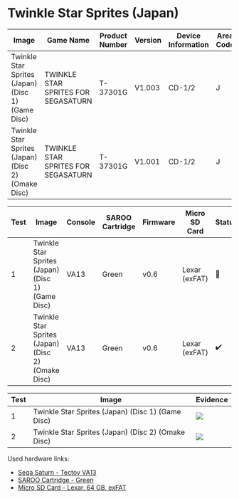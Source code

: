 # Twinkle Star Sprites (Japan)

| Image                                              | Game Name                           | Product Number | Version | Device Information | Area Code | Peripheral Code |
| -------------------------------------------------- | ----------------------------------- | -------------- | ------- | ------------------ | --------- | --------------- |
| Twinkle Star Sprites (Japan) (Disc 1) (Game Disc)  | TWINKLE STAR SPRITES FOR SEGASATURN | T-37301G       | V1.003  | CD-1/2             | J         | J               |
| Twinkle Star Sprites (Japan) (Disc 2) (Omake Disc) | TWINKLE STAR SPRITES FOR SEGASATURN | T-37301G       | V1.001  | CD-1/2             | J         | J               |

| Test | Image                                              | Console | SAROO Cartridge | Firmware | Micro SD Card | Status             | Time Played |
| ---- | -------------------------------------------------- | ------- | --------------- | -------- | ------------- | ------------------ | ----------- |
| 1    | Twinkle Star Sprites (Japan) (Disc 1) (Game Disc)  | VA13    | Green           | v0.6     | Lexar (exFAT) | :100:              | 22 minutes  |
| 2    | Twinkle Star Sprites (Japan) (Disc 2) (Omake Disc) | VA13    | Green           | v0.6     | Lexar (exFAT) | :heavy_check_mark: | 22 minutes  |

| Test | Image                                              | Evidence                                                                                         |
| ---- | -------------------------------------------------- | ------------------------------------------------------------------------------------------------ |
| 1    | Twinkle Star Sprites (Japan) (Disc 1) (Game Disc)  | [![](https://img.youtube.com/vi/Aa1aEvng6eU/0.jpg)](https://www.youtube.com/watch?v=Aa1aEvng6eU) |
| 2    | Twinkle Star Sprites (Japan) (Disc 2) (Omake Disc) | [![](https://img.youtube.com/vi/HKDuzQQeP8Q/0.jpg)](https://www.youtube.com/watch?v=HKDuzQQeP8Q) |

Used hardware links:

- [Sega Saturn - Tectoy VA13](../../../../Info/Consoles/VA13/README.md)
- [SAROO Cartridge - Green](../../../../Info/Cartridges/RetroGameParadiseStore/1.32F/README.md)
- [Micro SD Card - Lexar, 64 GB, exFAT](../../../../Info/SdCards/Lexar/64GB/exfat/README.md)
